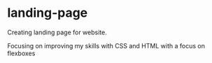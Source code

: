 # landing-page

Creating landing page for website. 

Focusing on improving my skills with CSS and HTML with a focus on flexboxes